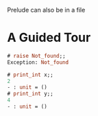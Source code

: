 Prelude can also be in a file

# A Guided Tour

```ocaml env=toto
# raise Not_found;;
Exception: Not_found
```

```ocaml
# print_int x;;
2
- : unit = ()
# print_int y;;
4
- : unit = ()
```
